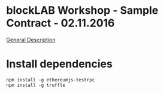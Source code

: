 # blockLAB Workshop - Sample Contract - 02.11.2016

[General Description](http://site.blocklab.de/2016/introduction-smart-contracts/)

# Install dependencies

```
npm install -g ethereumjs-testrpc
npm install -g truffle
```
